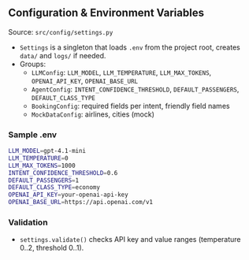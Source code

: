 ## Configuration & Environment Variables

Source: `src/config/settings.py`

- `Settings` is a singleton that loads `.env` from the project root, creates `data/` and `logs/` if needed.
- Groups:
  - `LLMConfig`: `LLM_MODEL`, `LLM_TEMPERATURE`, `LLM_MAX_TOKENS`, `OPENAI_API_KEY`, `OPENAI_BASE_URL`
  - `AgentConfig`: `INTENT_CONFIDENCE_THRESHOLD`, `DEFAULT_PASSENGERS`, `DEFAULT_CLASS_TYPE`
  - `BookingConfig`: required fields per intent, friendly field names
  - `MockDataConfig`: airlines, cities (mock)

### Sample .env
```bash
LLM_MODEL=gpt-4.1-mini
LLM_TEMPERATURE=0
LLM_MAX_TOKENS=1000
INTENT_CONFIDENCE_THRESHOLD=0.6
DEFAULT_PASSENGERS=1
DEFAULT_CLASS_TYPE=economy
OPENAI_API_KEY=your-openai-api-key
OPENAI_BASE_URL=https://api.openai.com/v1
```

### Validation
- `settings.validate()` checks API key and value ranges (temperature 0..2, threshold 0..1).
